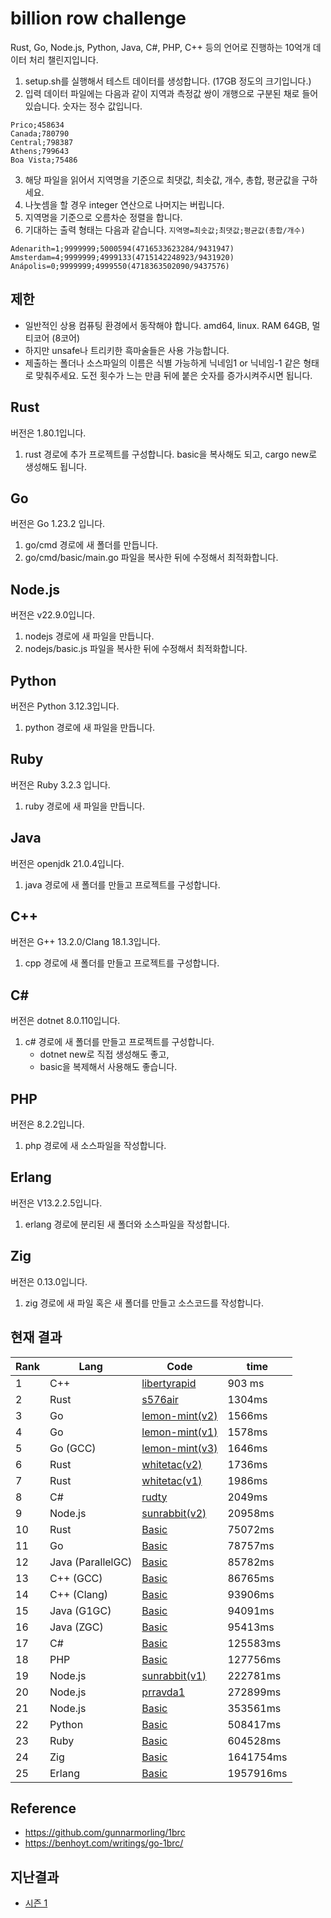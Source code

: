 # billion row challenge

Rust, Go, Node.js, Python, Java, C#, PHP, C++ 등의 언어로 진행하는 10억개 데이터 처리 챌린지입니다.

1. setup.sh를 실행해서 테스트 데이터를 생성합니다. (17GB 정도의 크기입니다.)
2. 입력 데이터 파일에는 다음과 같이 지역과 측정값 쌍이 개행으로 구분된 채로 들어있습니다. 숫자는 정수 값입니다.

```
Prico;458634
Canada;780790
Central;798387
Athens;799643
Boa Vista;75486
```

3. 해당 파일을 읽어서 지역명을 기준으로 최댓값, 최솟값, 개수, 총합, 평균값을 구하세요.
4. 나눗셈을 할 경우 integer 연산으로 나머지는 버립니다.
5. 지역명을 기준으로 오름차순 정렬을 합니다.
6. 기대하는 출력 형태는 다음과 같습니다. `지역명=최솟값;최댓값;평균값(총합/개수)`

```
Adenarith=1;9999999;5000594(4716533623284/9431947)
Amsterdam=4;9999999;4999133(4715142248923/9431920)
Anápolis=0;9999999;4999550(4718363502090/9437576)
```

## 제한

- 일반적인 상용 컴퓨팅 환경에서 동작해야 합니다. amd64, linux. RAM 64GB, 멀티코어 (8코어)
- 하지만 unsafe나 트리키한 흑마술들은 사용 가능합니다.
- 제출하는 폴더나 소스파일의 이름은 식별 가능하게 닉네임1 or 닉네임-1 같은 형태로 맞춰주세요. 도전 횟수가 느는 만큼 뒤에 붙은 숫자를 증가시켜주시면 됩니다.

## Rust

버전은 1.80.1입니다.
1. rust 경로에 추가 프로젝트를 구성합니다. basic을 복사해도 되고, cargo new로 생성해도 됩니다.

## Go

버전은 Go 1.23.2 입니다.
1. go/cmd 경로에 새 폴더를 만듭니다.
2. go/cmd/basic/main.go 파일을 복사한 뒤에 수정해서 최적화합니다.

## Node.js

버전은 v22.9.0입니다.
1. nodejs 경로에 새 파일을 만듭니다.
2. nodejs/basic.js 파일을 복사한 뒤에 수정해서 최적화합니다.

## Python
버전은 Python 3.12.3입니다.
1. python 경로에 새 파일을 만듭니다.

## Ruby
버전은 Ruby 3.2.3 입니다.
1. ruby 경로에 새 파일을 만듭니다.

## Java
버전은 openjdk 21.0.4입니다.
1. java 경로에 새 폴더를 만들고 프로젝트를 구성합니다.

## C++
버전은 G++ 13.2.0/Clang 18.1.3입니다.
1. cpp 경로에 새 폴더를 만들고 프로젝트를 구성합니다.

## C#
버전은 dotnet 8.0.110입니다.
1. c# 경로에 새 폴더를 만들고 프로젝트를 구성합니다.
   -  dotnet new로 직접 생성해도 좋고,
   -  basic을 복제해서 사용해도 좋습니다.

## PHP
버전은 8.2.2입니다.
1. php 경로에 새 소스파일을 작성합니다.

## Erlang
버전은 V13.2.2.5입니다.
1. erlang 경로에 분리된 새 폴더와 소스파일을 작성합니다.

## Zig
버전은 0.13.0입니다.
1. zig 경로에 새 파일 혹은 새 폴더를 만들고 소스코드를 작성합니다.

## 현재 결과

| Rank | Lang     | Code                                          | time      |
| ---- | -------- | --------------------------------------------- | --------- |
| 1    | C++      | [libertyrapid](./cpp/libertyrapid1/main.cpp) | 903 ms    |
| 2    | Rust     | [s576air](./rust/s576air-1/src/main.rs)     | 1304ms    |
| 3    | Go       | [lemon-mint(v2)](./go/cmd/lemon-mint2/main.go)   | 1566ms    |
| 4    | Go       | [lemon-mint(v1)](./go/cmd/lemon-mint1/main.go)   | 1578ms    |
| 5    | Go (GCC) | [lemon-mint(v3)](./go/cmd/lemon-mint3/main.go)   | 1646ms    |
| 6    | Rust     | [whitetac(v2)](./rust/whitetac2/src/main.rs)     | 1736ms   |
| 7    | Rust     | [whitetac(v1)](./rust/whitetac1/src/main.rs)     | 1986ms    |
| 8    | C#       | [rudty](./csharp/rudty1/Program.cs)          | 2049ms    |
| 9    | Node.js  | [sunrabbit(v2)](./nodejs/sunrabbit2/index.js)    | 20958ms    |
| 10   | Rust     | [Basic](./rust/basic/src/main.rs)             | 75072ms    |
| 11   | Go       | [Basic](./go/cmd/basic/main.go)               | 78757ms    |
| 12   | Java (ParallelGC)     | [Basic](./java/basic/Main.java)               | 85782ms    |
| 13   | C++ (GCC)     | [Basic](./cpp/basic/main.cpp)                 | 86765ms   |
| 14   | C++ (Clang)      | [Basic](./cpp/basic/main.cpp)                 | 93906ms   |
| 15   | Java (G1GC)     | [Basic](./java/basic/Main.java)               | 94091ms    |
| 16   | Java (ZGC)     | [Basic](./java/basic/Main.java)               | 95413ms    |
| 17   | C#       | [Basic](./csharp/basic/Program.cs)            | 125583ms    |
| 18   | PHP      | [Basic](./php/basic.php)                      | 127756ms    |
| 19   | Node.js  | [sunrabbit(v1)](./nodejs/sunrabbit1/index.js)    | 222781ms    |
| 20   | Node.js  | [prravda1](./nodejs/prravda1/index.js)        | 272899ms    |
| 21   | Node.js  | [Basic](./nodejs/basic.js)                    | 353561ms    |
| 22   | Python   | [Basic](./python/basic.py)                    | 508417ms    |
| 23   | Ruby     | [Basic](./ruby/basic.rb)                      | 604528ms    |
| 24   | Zig      | [Basic](./zig/basic.zig)                      | 1641754ms    |
| 25   | Erlang   | [Basic](./erlang/basic/main.erl)              | 1957916ms    |

## Reference

- https://github.com/gunnarmorling/1brc
- https://benhoyt.com/writings/go-1brc/

## 지난결과
- [시즌 1](./README.v1.md)
